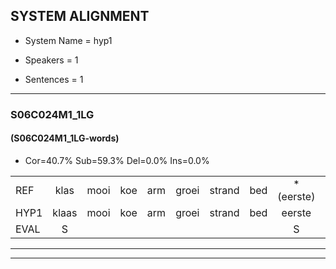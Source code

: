 
## SYSTEM ALIGNMENT

- System Name = hyp1

- Speakers = 1

- Sentences = 1

---

### S06C024M1_1LG

#### (S06C024M1_1LG-words)

- Cor=40.7%	Sub=59.3%	Del=0.0%	Ins=0.0%

|  |  |  |  |  |  |  |  |  |  |  |  |  |  |  |  |  |  |  |  |  |  |  |  |  |  |  |  |  |  |  |  |  |  |  |  |  |  |  |  |  |  |  |  |  |  |  |  |  |  |  |  |  |  |  |
|:--- |:---:|:---:|:---:|:---:|:---:|:---:|:---:|:---:|:---:|:---:|:---:|:---:|:---:|:---:|:---:|:---:|:---:|:---:|:---:|:---:|:---:|:---:|:---:|:---:|:---:|:---:|:---:|:---:|:---:|:---:|:---:|:---:|:---:|:---:|:---:|:---:|:---:|:---:|:---:|:---:|:---:|:---:|:---:|:---:|:---:|:---:|:---:|:---:|:---:|:---:|:---:|:---:|:---:|:---:|
| REF | klas | mooi | koe | arm | groei | strand | bed | *(eerste) | eerst | voor | draai | sjaal*(saai) | * | * | herfst | duur | * | straat | leeuw | * | clown | hoek | krant | hout | vriend | gauw | * | chips | *(groeien) | groen | feest | *(rijst) | reis | jas | huis | paard | vijf | vijf | * | muts | * | *(meeuw) | nieuw | kind | bang | oog | zacht*(nacht) | schoen | *(plant) | plas | neus*(nieuws) | * | knoop | plank |
| HYP1 | klaas | mooi | koe | arm | groei | strand | bed | eerste | eerst | voor | draiv | siv | hef | hervis | herst | duur | stran | straat | leuw | kla | klauwen | hoek | krant | houd | vreemd | gouw | kia | kijps | gooien | groeien | feest | reist | reis | jas | hui | parend | vuif | se | m | mint | neeu | nev | nv | kind | bang | oog | nacht | schoen | plant | plas | nieuws | knoel | knoop | plank |
| EVAL | S |  |  |  |  |  |  | S |  |  | S | S | S | S | S |  | S |  | S | S | S |  |  | S | S | S | S | S | S | S |  | S |  |  | S | S | S | S | S | S | S | S | S |  |  |  | S |  | S |  | S | S |  |  |
---

---
